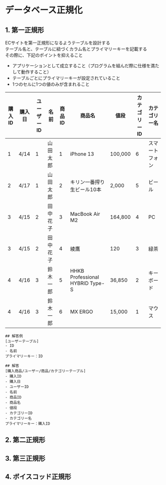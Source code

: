 # データベース正規化


## 1. 第一正規形
ECサイトを第一正規形になるようテーブルを設計する  
テーブル名と、テーブルに紐づくカラム名とプライマリーキーを記載する  
その際に、下記のポイントを抑えること
- アプリケーションとして成立すること（プログラムを組んだ際に仕様を満たして動作すること）
- テーブルごとにプライマリーキーが設定されていること
- 1つのセルに1つの値のみが含まれること

| 購入ID | 購入日  | ユーザーID | 名前   | 商品ID | 商品名                             | 値段      | カテゴリーID | カテゴリー名  |
| ---- | ---- | ------ | ---- | ---- | ------------------------------- | ------- | ------- | ------- |
| 1    | 4/14 | 1      | 山田太郎 | 1    | iPhone 13                       | 100,000 | 6       | スマートフォン |
| 2    | 4/17 | 1      | 山田太郎 | 2    | キリン一番搾り生ビール10本                  | 2,000   | 5       | ビール     |
| 3    | 4/15 | 2      | 田中花子 | 3    | MacBook Air M2                  | 164,800 | 4       | PC      |
| 3    | 4/15 | 2      | 田中花子 | 4    | 綾鷹                              | 120     | 3       | 緑茶      |
| 4    | 4/16 | 3      | 鈴木一郎 | 5    | HHKB Professional HYBRID Type-S | 36,850  | 2       | キーボード   |
| 4    | 4/16 | 3      | 鈴木一郎 | 6    | MX ERGO                         | 15,000  | 1       | マウス     |

```text
## 解答例
[ユーザーテーブル]
- ID
- 名前
プライマリーキー：ID
```

```text
## 解答
[購入商品/ユーザー/商品/カテゴリーテーブル]
- 購入ID
- 購入日
- ユーザーID
- 名前
- 商品ID
- 商品名
- 値段
- カテゴリーID
- カテゴリー名
プライマリーキー：購入ID
```

## 2. 第二正規形


## 3. 第三正規形


## 4. ボイスコッド正規形


